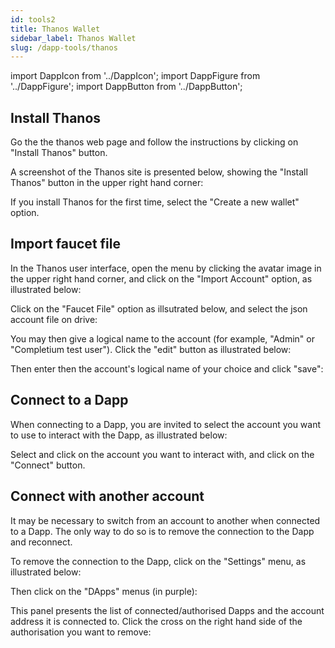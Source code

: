 ```yaml
---
id: tools2
title: Thanos Wallet
sidebar_label: Thanos Wallet
slug: /dapp-tools/thanos
---
```


import DappIcon from '../DappIcon';
import DappFigure from '../DappFigure';
import DappButton from '../DappButton';

<DappFigure img='thanos-site.png' width='100%'/>

## Install Thanos

Go the the thanos web page and follow the instructions by clicking on "Install Thanos" button.

<DappButton url="https://thanoswallet.com/" txt="go to thanos page"/>

A screenshot of the Thanos site is presented below, showing the "Install Thanos" button in the upper right hand corner:


If you install Thanos for the first time, select the "Create a new wallet" option.

## Import faucet file

In the Thanos user interface, open the menu by clicking the avatar image in the upper right hand corner, and click on the "Import Account" option, as illustrated below:

<DappFigure img='thanos-import1.png' width='80%'/>

Click on the "Faucet File" option as illsutrated below, and select the json account file on drive:

<DappFigure img='thanos-import2.png' width='80%'/>

You may then give a logical name to the account (for example, "Admin" or "Completium test user"). Click the "edit" button as illustrated below:

<DappFigure img='thanos-rename1.png' width='60%'/>

Then enter then the account's logical name of your choice and click "save":

<DappFigure img='thanos-rename2.png' width='60%'/>

## Connect to a Dapp

When connecting to a Dapp, you are invited to select the account you want to use to interact with the Dapp, as illustrated below:

<DappFigure img='thanos-select.png' width='50%'/>

Select and click on the account you want to interact with, and click on the "Connect" button.

## Connect with another account

It may be necessary to switch from an account to another when connected to a Dapp. The only way to do so is to remove the connection to the Dapp and reconnect.

To remove the connection to the Dapp, click on the "Settings" menu, as illustrated below:

<DappFigure img='thanos-switch1.png' width='60%'/>

Then click on the "DApps" menus (in purple):

<DappFigure img='thanos-switch2.png' width='60%'/>

This panel presents the list of connected/authorised Dapps and the account address it is connected to.
Click the cross on the right hand side of the authorisation you want to remove:

<DappFigure img='thanos-switch3.png' width='60%'/>
